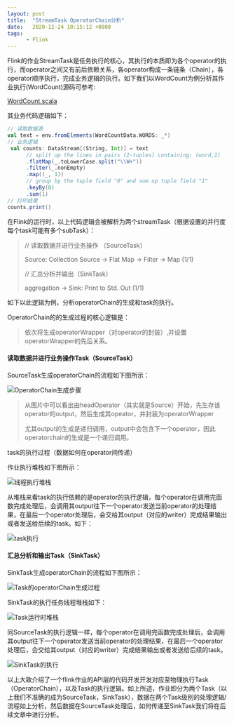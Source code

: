 ```yaml
---
layout: post
title:  "StreamTask OperatorChain分析"
date:   2020-12-24 10:15:12 +0800
tags:
      - Flink
---
```


Flink的作业StreamTask是任务执行的核心，其执行的本质即为各个operator的执行，而operator之间又有前后依赖关系，各operator构成一条链条（Chain），各operator顺序执行，完成业务逻辑的执行。如下我们以WordCount为例分析其作业执行(WordCount)源码可参考:

[WordCount.scala](https://github.com/apache/flink/blob/master/flink-examples/flink-examples-batch/src/main/scala/org/apache/flink/examples/scala/wordcount/WordCount.scala)



其业务代码逻辑如下：

```scala
// 读取数据源
val text = env.fromElements(WordCountData.WORDS: _*)
// 业务逻辑
 val counts: DataStream[(String, Int)] = text
      // split up the lines in pairs (2-tuples) containing: (word,1)
      .flatMap(_.toLowerCase.split("\\W+"))
      .filter(_.nonEmpty)
      .map((_, 1))
      // group by the tuple field "0" and sum up tuple field "1"
      .keyBy(0)
      .sum(1)
// 打印结果
counts.print()
```

在Flink的运行时，以上代码逻辑会被解析为两个streamTask（根据设置的并行度每个task可能有多个subTask）：

> // 读取数据并进行业务操作  （SourceTask）
>
> Source: Collection Source -> Flat Map -> Filter -> Map (1/1)
>
> // 汇总分析并输出（SinkTask）
>
> aggregation -> Sink: Print to Std. Out (1/1)

如下以此逻辑为例，分析operatorChain的生成和task的执行。



OperatorChain的的生成过程的核心逻辑是：

> 依次将生成operatorWrapper（对operator的封装）,并设置operatorWrapper的先后关系。



#### 读取数据并进行业务操作Task（SourceTask）

SourceTask生成operatorChain的流程如下图所示：



![OperatorChain生成步骤](http://note.youdao.com/yws/public/resource/309860f8d6d1ca28097175b7c5701261/xmlnote/WEBRESOURCE8500f1f996f38d3b15ddd89cd37468fc/9704)



> 从图片中可以看出由headOperator（其实就是Source）开始，先生存该operator的output，然后生成其opeator，并封装为operatorWrapper
>
> 尤其output的生成是递归调用，output中会包含下一个operator，因此operatorchain的生成是一个递归调用。



task的执行过程（数据如何在operator间传递）

作业执行堆栈如下图所示：

![线程执行堆栈](http://note.youdao.com/yws/public/resource/309860f8d6d1ca28097175b7c5701261/xmlnote/WEBRESOURCE4265303c56126bf5c2e5db221a9bfac4/9707)

从堆栈来看task的执行依赖的是operator的执行逻辑，每个operator在调用完函数完成处理后，会调用其output往下一个operator发送当前operator的处理结果，在最后一个operator处理后，会交给其output（对应的writer）完成结果输出或者发送给后续的task。如下：

![task执行](http://note.youdao.com/yws/public/resource/309860f8d6d1ca28097175b7c5701261/xmlnote/FC82B4A91F56463EAB67D438D0075E9E/9709)

#### 汇总分析和输出Task（SinkTask）

SinkTask生成operatorChain的流程如下图所示：

![Task的operatorChain生成过程](http://note.youdao.com/yws/public/resource/309860f8d6d1ca28097175b7c5701261/xmlnote/WEBRESOURCE266a345f38d1fdcf227fcb2fa5a50e64/9713)



SinkTask的执行任务线程堆栈如下：

![Task运行时堆栈](http://note.youdao.com/yws/public/resource/309860f8d6d1ca28097175b7c5701261/xmlnote/WEBRESOURCE585157a84f7cb3b6af36e8a1d25c4219/9715)



同SourceTask的执行逻辑一样，每个operator在调用完函数完成处理后，会调用其output往下一个operator发送当前operator的处理结果，在最后一个operator处理后，会交给其output（对应的writer）完成结果输出或者发送给后续的task。

![SinkTask的执行](http://note.youdao.com/yws/public/resource/309860f8d6d1ca28097175b7c5701261/xmlnote/WEBRESOURCE11a64b21abe1d2036052e44cd717e440/9712)





以上大致介绍了一个flink作业的API层的代码开发开发对应至物理执行Task（OperatorChain），以及Task的执行逻辑。如上所述，作业即分为两个Task（以上我们不准确的成为SourceTask，SinkTask），数据在两个Task级别的处理逻辑/流程如上分析，然后数据在SourceTask处理后，如何传递至SinkTask我们将在后续文章中进行分析。